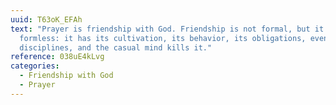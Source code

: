```yaml
---
uuid: T63oK_EFAh
text: "Prayer is friendship with God. Friendship is not formal, but it is not
  formless: it has its cultivation, its behavior, its obligations, even its
  disciplines, and the casual mind kills it."
reference: 038uE4kLvg
categories:
  - Friendship with God
  - Prayer
---
```

